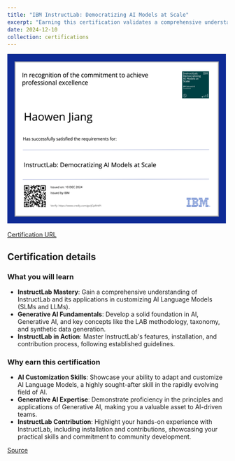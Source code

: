 ```yaml
---
title: "IBM InstructLab: Democratizing AI Models at Scale"
excerpt: "Earning this certification validates a comprehensive understanding of InstructLab, including its applications, underlying AI concepts, and practical skills in installation, customization, and contribution.<br/><img src='/images/ibm-instructlab-democratizing-ai-models.png'>"
date: 2024-12-10
collection: certifications
---
```


![](/images/ibm-instructlab-democratizing-ai-models.png)

[Certification URL](https://www.credly.com/badges/0587c676-6e58-4d99-b5c8-868d9a7c891f/public_url)

## Certification details

### What you will learn

- **InstructLab Mastery**: Gain a comprehensive understanding of InstructLab and its applications in customizing AI Language Models (SLMs and LLMs).
- **Generative AI Fundamentals**: Develop a solid foundation in AI, Generative AI, and key concepts like the LAB methodology, taxonomy, and synthetic data generation.
- **InstructLab in Action**: Master InstructLab's features, installation, and contribution process, following established guidelines.

### Why earn this certification

- **AI Customization Skills**: Showcase your ability to adapt and customize AI Language Models, a highly sought-after skill in the rapidly evolving field of AI.
- **Generative AI Expertise**: Demonstrate proficiency in the principles and applications of Generative AI, making you a valuable asset to AI-driven teams.
- **InstructLab Contribution**: Highlight your hands-on experience with InstructLab, including installation and contributions, showcasing your practical skills and commitment to community development.

[Source](https://www.credly.com/badges/0587c676-6e58-4d99-b5c8-868d9a7c891f/public_url)
